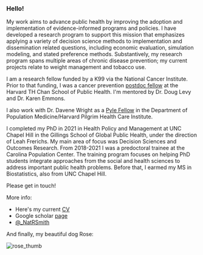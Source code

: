 ### Hello!

My work aims to advance public health by improving the adoption and implementation of evidence-informed programs and policies. I have developed a research program to support this mission that emphasizes applying a variety of decision science methods to implementation and dissemination related questions, including economic evaluation, simulation modeling, and stated preference methods. Substantively, my research program spans multiple areas of chronic disease prevention; my current projects relate to weight management and tobacco use. 

I am a research fellow funded by a K99 via the National Cancer Institute. Prior to that funding, I was a cancer prevention [postdoc fellow](https://www.hsph.harvard.edu/cancer-prevention-fellowship/people/natalie-smith/) at the Harvard TH Chan School of Public Health. I'm mentored by Dr. Doug Levy and Dr. Karen Emmons. 

I also work with Dr. Davene Wright as a [Pyle Fellow](https://twitter.com/DeptPopMed/status/1556701937537585153) in the Department of Population Medicine/Harvard Pilgrim Health Care Institute. 

I completed my PhD in 2021 in Health Policy and Management at UNC Chapel Hill in the Gillings School of Global Public Health, under the direction of Leah Frerichs. My main area of focus was Decision Sciences and Outcomes Research. From 2018-2021 I was a predoctoral trainee at the Carolina Population Center. The training program focuses on helping PhD students integrate approaches from the social and health sciences to address important public health problems. Before that, I earmed my MS in Biostatistics, also from UNC Chapel Hill.

Please get in touch!

More info: 
* Here's my current [CV](https://github.com/nataliesmith123/nataliesmith123/files/11020512/cv_03-20-23.pdf)
* Google scholar [page](https://scholar.google.com/citations?user=pP7qJZ8AAAAJ&hl=en)
* [@_NatRSmith](https://twitter.com/_NatRSmith)

And finally, my beautiful dog Rose:

![rose_thumb](https://user-images.githubusercontent.com/11410550/194927324-744dd567-015d-4f51-b02d-0e04735585b0.jpg)
